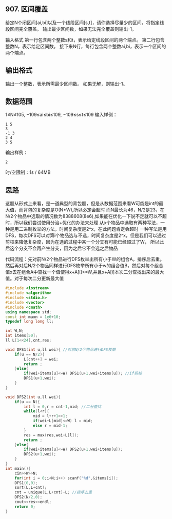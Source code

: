 ## 907. 区间覆盖

给定N个闭区间[ai,bi]以及一个线段区间[s,t]，请你选择尽量少的区间，将指定线段区间完全覆盖。
输出最少区间数，如果无法完全覆盖则输出-1。

输入格式
第一行包含两个整数s和t，表示给定线段区间的两个端点。
第二行包含整数N，表示给定区间数。
接下来N行，每行包含两个整数ai,bi，表示一个区间的两个端点。
## 输出格式
输出一个整数，表示所需最少区间数。
如果无解，则输出-1。
## 数据范围
1≤N≤105,
−109≤ai≤bi≤109,
−109≤s≤t≤109
输入样例：
```
1 5
3
-1 3
2 4
3 5
```
输出样例：
```
2
```
时/空限制：1s / 64MB

## 思路
这题从形式上来看，是一道典型的背包题，但是从数据范围来看W可能是int的最大值，而背包的复杂度是O(N*W),所以必定会超时
而N最长为46，N/2是23，在N/2个物品中选取的情况数为8388608(8e6),如果能在优化一下说不定就可以不超时，所以我们尝试使用分治+优化的办法来处理
从x个物品中选取有两种写法，一种是用二进制枚举的方法，时间复杂度是2^x，在此问题肯定会超时
一种写法是用DFS，每次DFS可以对第i个物品选与不选，时间复杂度是2^x，但是我们可以通过剪枝来降低复杂度，因为在选的过程中某一个分支有可能已经超过了W，
所以此后这个分支不会再产生分支，因为之后它不会选之后物品

代码流程：先对前N/2个物品进行DFS枚举出所有小于W的组合A，排序后去重。然后再对后N/2个物品同样进行DFS枚举所有小于w的组合值B，然后对每个组合值x去在组合A中查找一个值使得x+A[i]<=W,并且x+A[i]本次二分查找出来的最大值。对于每次二分更新最大值

```cpp
#include <iostream>
#include <algorithm>
#include <stdio.h>
#include <vector>
#include <cmath>
using namespace std;
const int maxn = 1e6+10;
typedef long long ll;

int W,N;
int items[50];
ll L[1<<24],cnt,res;

void DFS1(int u,ll wei){ //对前N/2个物品进行DFS枚举
    if(u == N/2){
        L[cnt++] = wei;
        return ;
    }else{
        if(wei+items[u]<=W) DFS1(u+1,wei+items[u]); //if剪枝
        DFS1(u+1,wei);
    }
}

void DFS2(int u,ll wei){
    if(u == N){ 
        int l = 0,r = cnt-1,mid; //二分查找
        while(l<r){
            mid = l+r+1>>1;
            if(wei+L[mid]<=W) l = mid;
            else r = mid-1;
        }
        res = max(res,wei+L[l]);
        return ;
    }else{
        if(wei+items[u]<=W) DFS2(u+1,wei+items[u]);
        DFS2(u+1,wei);
    }
}
int main(){
    cin>>W>>N;
    for(int i = 0;i<N;i++) scanf("%d",&items[i]);
    DFS1(0,0);
    sort(L,L+cnt);
    cnt = unique(L,L+cnt)-L; //排序去重
    DFS2(N/2,0);
    cout<<res<<endl;
    return 0;
}
```

